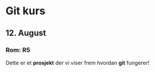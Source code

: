 # Git kurs

## 12. August

### Rom: R5

Dette er et **prosjekt** der vi viser frem hvordan __git__ fungerer!
